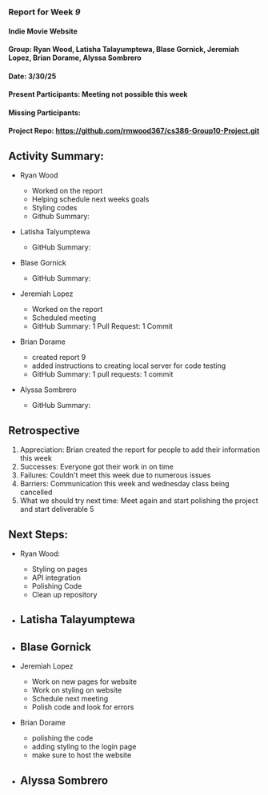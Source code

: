 ### Report for Week *9*

#### Indie Movie Website
#### Group: Ryan Wood, Latisha Talayumptewa, Blase Gornick, Jeremiah Lopez, Brian Dorame, Alyssa Sombrero
#### Date: 3/30/25
#### Present Participants: Meeting not possible this week
#### Missing Participants: 
#### Project Repo: https://github.com/rmwood367/cs386-Group10-Project.git

## Activity Summary:
* Ryan Wood
    - Worked on the report
    - Helping schedule next weeks goals
    - Styling codes
    - Github Summary:

* Latisha Talyumptewa
    - GitHub Summary:

* Blase Gornick
    - GitHub Summary:

* Jeremiah Lopez
    - Worked on the report
    - Scheduled meeting
    - GitHub Summary: 1 Pull Request: 1 Commit

* Brian Dorame
    - created report 9
    - added instructions to creating local server for code testing
    - GitHub Summary: 1 pull requests: 1 commit

* Alyssa Sombrero
    - GitHub Summary:

## Retrospective
1. Appreciation: Brian created the report for people to add their information this week
2. Successes: Everyone got their work in on time
3. Failures: Couldn't meet this week due to numerous issues
4. Barriers: Communication this week and wednesday class being cancelled
5. What we should try next time: Meet again and start polishing the project and start deliverable 5

## Next Steps:
* Ryan Wood:
    - Styling on pages
    - API integration
    - Polishing Code
    - Clean up repository

* Latisha Talayumptewa
    -

* Blase Gornick
    -

* Jeremiah Lopez
    - Work on new pages for website
    - Work on styling on website
    - Schedule next meeting
    - Polish code and look for errors

* Brian Dorame
    - polishing the code
    - adding styling to the login page
    - make sure to host the website

* Alyssa Sombrero
    -
